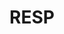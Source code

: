 ---
title: "RESP"
description: "Une description de notre entreprise"
layout: resp
keywords: "service keywords"
slug: "resp"
img: "service3.jpg"
heading: "About RESP"
# SERVICES
service1: "What is an RESP?"
service1_desc: "A registered education savings plan (RESP) is a savings vehicle that allows subscribers such as parents, grandparents, friends and other family members to save for the post-secondary education of a child or other beneficiaries. Today’s job market demands higher education and specialized skills. An RESP is a great way to proactively save for your child’s education so that when they are ready to start, you can help them finance it.
<br></br>
Your RESP is registered with the Canada Revenue Agency. Although your contributions are not deductible from taxable income, they continue to accumulate, tax-free until your child or other beneficiaries require the funds. RESPs offer an additional feature that sets them apart from other registered accounts and other portfolios, in the form of government grants."

service2: "<br>How can an RESP help you save?"

service2_desc: "Opening an RESP can help you save for your child's education, but that's not all. Here are some other benefits you get when you open an RESP:
<ul>
<li><strong>Government grants</strong> - You get government grants like the Canada Education Savings Grant (CESG) and provincial grants (depending on where you live) that are not available in a registered retirement savings plan (RESP) or a tax-free savings account (TFSA).</li>
<li><strong>Tax-deferred growth</strong> — You can earn tax-deferred income. This income may be taxable once in the hands of your child who, because he or she is a student, will pay little or no tax.</li>
<li><strong>Peace of mind</strong> — You can rest assured that when your child is ready for post-secondary education, you will be able to help them finance it.
</li>
</ul>
"

service3: "Getting an education gives you a head start"

service3_desc: "More than ever, the Canadian and global labor markets demand bachelor's degrees and specialized skills at the post-secondary level. <br> </br>
Some compelling facts about the costs of education in Canada:
<ul>
<li>In 2018, tuition fees across Canada increased by an average of 3.3%,, to total $6,838 per year. This increase was higher than the inflation rate of 2.24%—and some provinces saw even sharper increases.</li>
<li>According to a 2017 Ipsos survey, more than 75% of Canadian graduates under the age of 40 say they regret having taken on student debt. Statistics Canada data shows that the average university graduate accumulates $26,000 in debt by the end of their studies.</li>
</ul>
At the same time, the cost of education continues to skyrocket. Find out what it will cost in the future to send your kids to college or university when the time is right for them to go to school."

# FAQ
question1: "What is principal protection?"
answer1: "We invest to protect your principal and will return it to you once your child is ready to attend post-secondary education. To provide this protection, we invest your principal in securities such as fixed-income government and investment-grade corporate bonds which are lower risk, investments.  Protecting your principal is one of our investment objectives and we're proud to say that we have upheld our promise of providing principal protection throughout our history."

question2: "What types of post-secondary schools and programs qualify?"
answer2: "Full-time studies are eligible at institutions ranging from community colleges, CEGEPs and universities to part-time studies at vocational, technical, trade and religious schools. We recognize distance learning and correspondence courses, too. Any program of three weeks or more that qualifies under the Income Tax Act in Canada is eligible. If your child is studying outside of Canada, any full-time university program of three weeks or more is eligible; any other post-secondary program abroad must be of 13 weeks or more in duration."

question3: "How is my money invested?"
answer3: "We focus on long-term value by investing to protect your principal while earning  long-term positive returns. To protect your principal in your RESP, we invest your contributions in more stable securities such as:
<ol>
<li>Government bonds</li>
<li>Investment grade corporate bonds (bonds assessed as high quality by the ratings agencies indicating a strong potential of repaying the loans)</li>
</ol>
Once your child is ready to attend post-secondary education, you can withdraw your principal. To maximize the value of your RESP, the income that your principal earns over the life of your RESP is invested in higher return securities such as:
<ol>
<li>A mix of Canadian equities</li>
<li>S. Equity Exchange Traded Funds (ETFs)</li>
<li>Real Estate and Infrastructure ETFs</li>
<li>International Equity ETFs</li>
</ol>
Our investment approach is built exclusively for RESPS. This means that we invest on a long-term time-horizon to grow the Plan assets so that when your child turns 18, the funds are there for their post-secondary education."

question4: "What happens if my child doesn’t go to post-secondary education?"
answer4: "If your child doesn't pursue post-secondary education, you have a number of options.
<ul>
<li>You could transfer your CST Advantage Plan to another child</li>
<li>You could transfer your CST Advantage Plan to an Individual or Family Savings Plan with CST (please understand that you would lose the group plan benefits)</li>
<li>You may be able to transfer some or all your income to your Registered Retirement Savings Plan (RRSP) tax-free</li>
<li>You may be able to transfer some or all your income to a Registered Disability Savings Plan (RDSP) tax-free</li>
<li>You may be able to withdraw the income (at your marginal tax rate plus an addition 20%)</li>
</ul>
We will work with you to assess all of your options. Please remember, however, that, in the case the child does not pursue post-secondary education, the government requires that all of its unused grants be returned. "
---